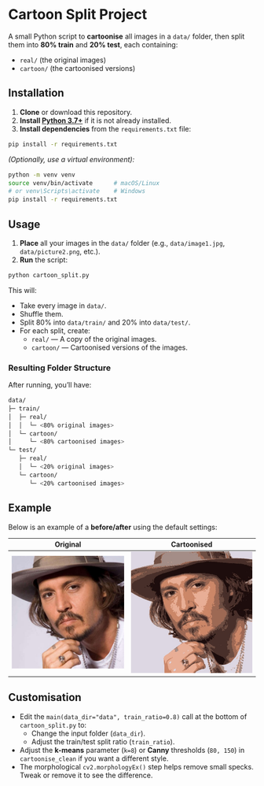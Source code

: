 # Cartoon Split Project

A small Python script to **cartoonise** all images in a `data/` folder, then split them into **80% train** and **20% test**, each containing:

- `real/` (the original images)  
- `cartoon/` (the cartoonised versions)

## Installation

1. **Clone** or download this repository.
2. **Install [Python 3.7+](https://www.python.org/downloads/)** if it is not already installed.
3. **Install dependencies** from the `requirements.txt` file:

```bash
pip install -r requirements.txt
```
*(Optionally, use a virtual environment):*

```bash
python -m venv venv
source venv/bin/activate      # macOS/Linux
# or venv\Scripts\activate    # Windows
pip install -r requirements.txt
```
## Usage

1. **Place** all your images in the `data/` folder (e.g., `data/image1.jpg`, `data/picture2.png`, etc.).
2. **Run** the script:

``` bash
python cartoon_split.py
```

This will:
- Take every image in `data/`.
- Shuffle them.
- Split 80% into `data/train/` and 20% into `data/test/`.
- For each split, create:
  - `real/` — A copy of the original images.
  - `cartoon/` — Cartoonised versions of the images.

### Resulting Folder Structure

After running, you’ll have:

``` bash
data/
├─ train/
│  ├─ real/
│  │  └─ <80% original images>
│  └─ cartoon/
│     └─ <80% cartoonised images>
└─ test/
   ├─ real/
   │  └─ <20% original images>
   └─ cartoon/
      └─ <20% cartoonised images>
```

## Example

Below is an example of a **before/after** using the default settings:

| **Original** | **Cartoonised** |
|--------------|-----------------|
| ![Raw Example](real.jpg) | ![Cartoon Example](cartoon.jpg) |

## Customisation

- Edit the `main(data_dir="data", train_ratio=0.8)` call at the bottom of `cartoon_split.py` to:
  - Change the input folder (`data_dir`).
  - Adjust the train/test split ratio (`train_ratio`).
- Adjust the **k-means** parameter (`k=8`) or **Canny** thresholds (`80, 150`) in `cartoonise_clean` if you want a different style.
- The morphological `cv2.morphologyEx()` step helps remove small specks. Tweak or remove it to see the difference.